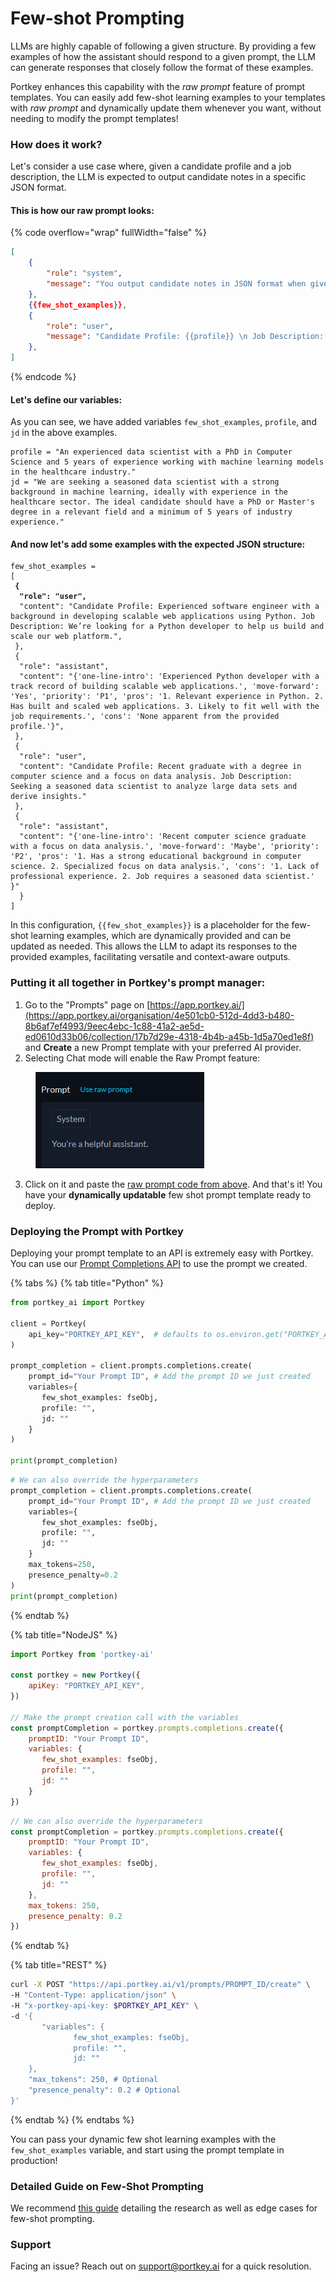 # Few-shot Prompting

LLMs are highly capable of following a given structure. By providing a few examples of how the assistant should respond to a given prompt, the LLM can generate responses that closely follow the format of these examples.

Portkey enhances this capability with the _raw prompt_ feature of prompt templates. You can easily add few-shot learning examples to your templates with _raw prompt_ and dynamically update them whenever you want, without needing to modify the prompt templates!

### How does it work?

Let's consider a use case where, given a candidate profile and a job description, the LLM is expected to output candidate notes in a specific JSON format.

#### This is how our raw prompt looks:

{% code overflow="wrap" fullWidth="false" %}
```json
[
    { 
        "role": "system", 
        "message": "You output candidate notes in JSON format when given a candidate profile and a job description.",
    },
    {{few_shot_examples}},
    {
        "role": "user",
        "message": "Candidate Profile: {{profile}} \n Job Description: {{jd}}"
    },
]
```
{% endcode %}

#### Let's define our variables:

As you can see, we have added variables `few_shot_examples`, `profile`, and `jd` in the above examples.

```
profile = "An experienced data scientist with a PhD in Computer Science and 5 years of experience working with machine learning models in the healthcare industry."
jd = "We are seeking a seasoned data scientist with a strong background in machine learning, ideally with experience in the healthcare sector. The ideal candidate should have a PhD or Master's degree in a relevant field and a minimum of 5 years of industry experience."
```

#### And now let's add some examples with the expected JSON structure:

<pre><code>few_shot_examples = 
[
<strong> {
</strong><strong>  "role": "user",
</strong>  "content": "Candidate Profile: Experienced software engineer with a background in developing scalable web applications using Python. Job Description: We’re looking for a Python developer to help us build and scale our web platform.",
 },
 {
  "role": "assistant",
  "content": "{'one-line-intro': 'Experienced Python developer with a track record of building scalable web applications.', 'move-forward': 'Yes', 'priority': 'P1', 'pros': '1. Relevant experience in Python. 2. Has built and scaled web applications. 3. Likely to fit well with the job requirements.', 'cons': 'None apparent from the provided profile.'}",
 },
 { 
  "role": "user",
  "content": "Candidate Profile: Recent graduate with a degree in computer science and a focus on data analysis. Job Description: Seeking a seasoned data scientist to analyze large data sets and derive insights."
 },
 {
  "role": "assistant",
  "content": "{'one-line-intro': 'Recent computer science graduate with a focus on data analysis.', 'move-forward': 'Maybe', 'priority': 'P2', 'pros': '1. Has a strong educational background in computer science. 2. Specialized focus on data analysis.', 'cons': '1. Lack of professional experience. 2. Job requires a seasoned data scientist.' }"
  }
]
</code></pre>

In this configuration, `{{few_shot_examples}}` is a placeholder for the few-shot learning examples, which are dynamically provided and can be updated as needed. This allows the LLM to adapt its responses to the provided examples, facilitating versatile and context-aware outputs.

### Putting it all together in Portkey's prompt manager:

1. Go to the "Prompts" page on [https://app.portkey.ai/](https://app.portkey.ai/organisation/4e501cb0-512d-4dd3-b480-8b6af7ef4993/9eec4ebc-1c88-41a2-ae5d-ed0610d33b06/collection/17b7d29e-4318-4b4b-a45b-1d5a70ed1e8f) and **Create** a new Prompt template with your preferred AI provider.&#x20;
2. Selecting Chat mode will enable the Raw Prompt feature:

<figure><img src="../.gitbook/assets/image.png" alt=""><figcaption></figcaption></figure>

3. Click on it and paste the [raw prompt code from above](few-shot-prompting.md#this-is-how-our-raw-prompt-would-look). And that's it! You have your **dynamically updatable** few shot prompt template ready to deploy.

### Deploying the Prompt with Portkey

Deploying your prompt template to an API is extremely easy with Portkey. You can use our [Prompt Completions API](../api-reference/prompts/prompt-completion.md) to use the prompt we created.

{% tabs %}
{% tab title="Python" %}
```python
from portkey_ai import Portkey

client = Portkey(
    api_key="PORTKEY_API_KEY",  # defaults to os.environ.get("PORTKEY_API_KEY")
)

prompt_completion = client.prompts.completions.create(
    prompt_id="Your Prompt ID", # Add the prompt ID we just created
    variables={
       few_shot_examples: fseObj,
       profile: "",
       jd: ""
    }
)

print(prompt_completion)
```

```python
# We can also override the hyperparameters
prompt_completion = client.prompts.completions.create(
    prompt_id="Your Prompt ID", # Add the prompt ID we just created
    variables={
       few_shot_examples: fseObj,
       profile: "",
       jd: ""
    }
    max_tokens=250,
    presence_penalty=0.2
)
print(prompt_completion)
```
{% endtab %}

{% tab title="NodeJS" %}
```javascript
import Portkey from 'portkey-ai'

const portkey = new Portkey({
    apiKey: "PORTKEY_API_KEY",
})

// Make the prompt creation call with the variables
const promptCompletion = portkey.prompts.completions.create({
    promptID: "Your Prompt ID",
    variables: {
       few_shot_examples: fseObj,
       profile: "",
       jd: ""
    }
})
```

```javascript
// We can also override the hyperparameters
const promptCompletion = portkey.prompts.completions.create({
    promptID: "Your Prompt ID",
    variables: {
       few_shot_examples: fseObj,
       profile: "",
       jd: ""
    },
    max_tokens: 250,
    presence_penalty: 0.2
})
```
{% endtab %}

{% tab title="REST" %}
```bash
curl -X POST "https://api.portkey.ai/v1/prompts/PROMPT_ID/create" \
-H "Content-Type: application/json" \
-H "x-portkey-api-key: $PORTKEY_API_KEY" \
-d '{
       "variables": {
              few_shot_examples: fseObj,
              profile: "",
              jd: ""
    },
    "max_tokens": 250, # Optional
    "presence_penalty": 0.2 # Optional
}'
```
{% endtab %}
{% endtabs %}

You can pass your dynamic few shot learning examples with the `few_shot_examples` variable, and start using the prompt template in production!

### Detailed Guide on Few-Shot Prompting

We recommend [this guide](https://www.promptingguide.ai/techniques/fewshot) detailing the research as well as edge cases for few-shot prompting.&#x20;

### Support

Facing an issue? Reach out on support@portkey.ai for a quick resolution.


